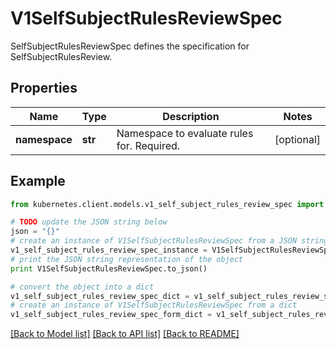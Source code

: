 # V1SelfSubjectRulesReviewSpec

SelfSubjectRulesReviewSpec defines the specification for SelfSubjectRulesReview.

## Properties
Name | Type | Description | Notes
------------ | ------------- | ------------- | -------------
**namespace** | **str** | Namespace to evaluate rules for. Required. | [optional] 

## Example

```python
from kubernetes.client.models.v1_self_subject_rules_review_spec import V1SelfSubjectRulesReviewSpec

# TODO update the JSON string below
json = "{}"
# create an instance of V1SelfSubjectRulesReviewSpec from a JSON string
v1_self_subject_rules_review_spec_instance = V1SelfSubjectRulesReviewSpec.from_json(json)
# print the JSON string representation of the object
print V1SelfSubjectRulesReviewSpec.to_json()

# convert the object into a dict
v1_self_subject_rules_review_spec_dict = v1_self_subject_rules_review_spec_instance.to_dict()
# create an instance of V1SelfSubjectRulesReviewSpec from a dict
v1_self_subject_rules_review_spec_form_dict = v1_self_subject_rules_review_spec.from_dict(v1_self_subject_rules_review_spec_dict)
```
[[Back to Model list]](../README.md#documentation-for-models) [[Back to API list]](../README.md#documentation-for-api-endpoints) [[Back to README]](../README.md)


